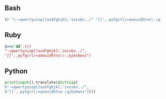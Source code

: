 
## Bash

```bash
tr "\-=qwertyuiop[]asdfghjkl;'zxcvbn,./" "[]',.pyfgcrl/=aoeuidhtns\-;qjkxbwvz"
```

## Ruby

```ruby
$><<`dd`.tr(
"-=qwertyuiop[]asdfghjkl;'zxcvbn,./",
"[]',.pyfgcrl/=aoeuidhtns\\-;qjkxbwvz")
```

## Python

```python
print(input().translate(dict(zip(
b"-=qwertyuiop[]asdfghjkl;'zxcvbn,./",
b"[]',.pyfgcrl/=aoeuidhtns-;qjkxbwvz"))))
```
